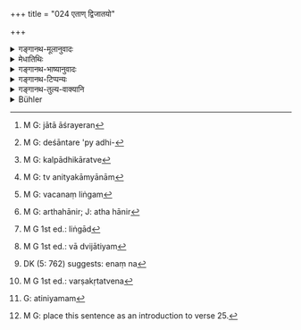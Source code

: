 +++
title = "024 एताण् द्विजातयो"

+++

<details><summary>गङ्गानथ-मूलानुवादः</summary>

The twice-born people should seek to resort to these countries; the Śūdra may however, when distressed for a living, reside in any land.—(24).
</details>

<details><summary>मेधातिथिः</summary>

यदर्थं देशसंज्ञाभेदकथनं तम् इदानीं विधिम् आह । **एतान्** ब्रह्मावर्तादीन् **देशान्** **द्विजातयो** देशान्तरे ऽपि जाताः **संश्रयेरन्**[^११३] । जन्मदेशं त्यक्त्वा ब्रह्मावर्तादिदेशसंश्रयणं प्रयत्नेन कर्तव्यम् ।


[^११३]:
     M G: jātā āśrayeran

- <u>अत्र केचिद्</u> आहुर् अदृष्टार्थ एवायम् एतद्देशसंश्रयणविधिः । सत्य् अपि देशान्तरे[^११४] ऽधिकारसंभवे एतेषु देशेषु निवासः कर्तव्यः । तत्र कल्प्याधिकारत्वे,[^११५] यदि वा गङ्गादितीर्थस्नानवद् एतद्देशनिवासविधिः पावनत्वेन कल्प्यते । यथैव काश्चिद् आपः पवित्रतरा एवं भूमिभागा अपि केचिद् एव पवित्राः, यथोक्तं पुराणे । यदि वा संश्रयणाद् एव स्वतन्त्रात् स्वर्गो विश्वजिद्वत् ।


[^११५]:
     M G: kalpādhikāratve


[^११४]:
     M G: deśāntare 'py adhi-

- <u>तत्रैतौ</u> द्वाव् अपि पक्षाव् अप्राप्तौ । यद्य् अप्राप्तः संश्रयो विधीयते, कल्प्येताप्य् अधिकारः । तत्र चिन्त्यते । कतरः पक्षो युक्त इति । स तु नित्यकाम्यानाम्[^११६] उक्तया रीत्या एतद्देश एवानुष्ठानसंभवाद् अधिकृतानां प्राप्त एव । न ह्य् एतद्देशव्यतिरेकेण कृत्स्नधर्मानुष्ठानसंभवः । तथा हि, हिमवति तावत् काश्मीरादौ शीतेनार्दिता न बहिः संध्योपासने ऽधिक्रियन्ते, न च यथाविधि स्वाध्यायसंभवः "प्राग् वोदग् वा ग्रामाद् उपनिष्क्रम्य" इति । न हि हेमन्तशिशिरयोर् अहर् अहर् नदीस्नानादिसंभवः ।


[^११६]:
     M G: tv anityakāmyānām

- इदम् एव च **द्विजातय** इति वचनलिङ्गम्[^११७] । न कश्चिद् एव देशो ऽसति म्लेच्छसंबन्धे स्वत एव म्लेच्छदेशः । अन्यथा तद्देशसंबन्धान् म्लेच्छत्वे कथं द्विजातित्वम् ।


[^११७]:
     M G: vacanaṃ liṅgam

- <u>अथोच्यते</u> । न गमनमात्रान् म्लेच्छता, अपि तु निवासात् । स चानेन प्रतिषिध्यते ।

- <u>तच् च न</u> । संश्रयो ऽत्र श्रूयते । स च देशान्तरे भवतस् तत्त्यागेनान्यदेशसंबन्धः । न संश्रितस्यैव संश्रयणम् । अन्यथा एवम् एवावक्ष्यत्- एतान् देशांस् त्यक्त्वा नान्यत्र निवसेत् । अथ सिद्धे संश्रयणे तद्वचनम् अन्यनिवृत्तियर्थम् इति, परिसंख्या तथा स्यात् । तस्याश् च त्रयो दोषाः । अथ श्रुतार्थहानिर्[^११८] लक्ष्यते- "एतान् देशान् न जह्यात्" इति । न श्रुतार्थसंभवे लक्षणा युक्ता । अत एव न भूतपूर्वगतिः । तस्माल् लिङ्गम्[^११९] इदं न देशसंबन्धेन पुरुषा म्लेच्छाः, किं तर्हि, पुरुषसंबन्धेन म्लेच्छदेशता ।


[^११९]:
     M G 1st ed.: liṅgād


[^११८]:
     M G: arthahānir; J: atha hānir 

- शूद्रस्य द्विजातिशुश्रूषाया विहितत्वात् तद्देशनिवासे सर्वदा प्राप्ते तत्राजीवतो देशान्तरनिवासो ऽभ्यनुज्ञायते । यदा बहुकुटुम्बतया शुश्रूषाशक्त्या वा यं द्विजातिम्[^१२०] आश्रितः स एनं[^१२१] बिभृयात्, तदा देशान्तरे संभवति धनार्जने निवसेत् । तत्रापि न म्लेच्छभूयिष्ठे, किं तर्हि, याज्ञिये, म्लेच्छावृते यानासनाशनादिक्रियानिमित्तस्य संसर्गस्यापरिहार्यत्वात् तद्भावापत्तिप्रसङ्गात् ।


[^१२१]:
     DK (5: 762) suggests: enaṃ na


[^१२०]:
     M G 1st ed.: vā dvijātiyam

- **वृत्तिकर्शितो** वृत्त्यभावपीडितः । वृत्तिर् आत्मकुटुम्बस्थितिसमर्थं धनम् । तदभावे यत् कर्शनं तत्संबन्धितयोच्यते, यथा "वर्षाकृते सुभिक्षदुर्भिक्षे" वर्षाभावकृतं दुर्भिक्षं वर्षाकृतत्वेन[^१२२] व्यपदिश्यते । **यस्मिंस् तस्मिन्न्** इति अनियमम्[^१२३] आह[^१२४] ॥ २.२४ ॥


[^१२४]:
     M G: place this sentence as an introduction to verse 25.


[^१२३]:
     G: atiniyamam


[^१२२]:
     M G 1st ed.: varṣakṛtatvena
</details>

<details><summary>गङ्गानथ-भाष्यानुवादः</summary>

The author now proceeds to state that injunction for the sake whereof the names of several countries have been set forth.

‘*The twice-born people*.’ even though they be born in another country, should ‘*resort these countries’ i.e*. to *Brahmāvarta*, etc. Abandoning the country of their birth, they should make every effort to reside in
*Brahmāvarta* and the other countries just described.

In connection with this some people hold that the injunction of residing in these countries is with a view to unseen (spiritual) results; the sense being that even though certain results might accrue to one in other countries also, yet people should reside in these countries; and when we come to look for the reward of such residence,—we may conclude, either (*a*) that the residence in the said countries is enjoined as purificatory, just like bathing in the Gaṅgā and other sacred places,—the idea being that just as the water of one place is more sacred than that of another, so also it is only some regions that are sacred, as has been described in the *Purāṇas*; or (*b*) that from the mere residence itself the man goes to Heaven, this assumption being on the analogy of the *Viśvajit* sacrifice.

Neither of these two views is admissible. If the present verse had laid down such residence as would not be possible (without this injunction), then there might be some justification for assuming a reward, and for considering which of the two alternatives mentioned (in the previous paragraph) is the more reasonable. As a matter of fact however, the possibility of the residence in question is already secured by the fact that it is only in the said countries that the performance of the compulsory and optional rites is possible; in fact, apart from the said countries, there is no possibility of the performance of *Dharma* in its entirity. For instance, in the snowy regions of Kāśmīra and such places, people suffer so much from cold that they are unable to attend to their evening prayers outside their house; nor (for the same reason) is it possible to read the Veda in the proper manner, going out either to the east or to the north of the village; nor lastly, is it possible to bathe in the river every day during the winter.

-----------------

The implication of the expression ‘*twice-born people*’ is that no country can be ‘the land of mlecchas’ except when it is inhabited by mlechhas. For otherwise any man entering that country would at once become a ‘mleccha’; and as such how could he be a ‘twice born’ person? It might be argued that—“by merely entering that country one does not become a *mleccha*, he becomes so only by residing there, and it is this residence that is prohibited here.”—But this can not bo accepted; because what is mentioned here is ‘resorting,’ which connotes the idea of the man being born in one country and then leaving it and going to another country; and there can be no ‘resorting’ to a place which is already inhabited. If this were not meant, then the Author would have simply said that ‘one should never reside in any other country after renouncing these.’ It might be argued that “the ‘resorting’ being already accomplished, the re-iteration of it serves the purpose of precluding others.”—But in that case this would become a ‘*Parisankhyā*’ a ‘Preclusive Injunction and such injunctions are beset with three defects.

It might be argued that “it is the *abandoning* (of the countries) that is indirectly indicated, the sense being that one should never abandon these countries.”

But so long as the direct meaning of a text is admissible, there can bo no justification for admitting an indirect indication. For this reason what has been said above cannot be accepted. From all this it follows that what the words imply is that men do not become ‘*mlecchas*’ by merely coming into contact with a certain country, it is the country that becomes ‘the land of *mlecchas*’ through the contact of men (*mlecchas*).

In as much as service of the twice-born people constitutes the prescribed duty of the *śūdra*, it follows as a matter of course that the latter should reside where the former reside; but if he fails to obtain a living in that country, then he may go. and live in another country; this is what is permitted (in the latter part of the verse). When the man comes to have a large family, or becomes unfit for service,—even though the twice-born person on whom he is dependent may be prepared to support him,—the *śūdra* may go and live in another country, where there may be a chance for him to acquire wealth. But even so he should never live in a country where *mlecchas* form the majority of inhabitants; he should betake himself to a land fit for sacrifices; because if he lived in a country abounding in *mlecchas* it would be impossible for him to avoid their contact, in the course of moving, sitting, eating and so fourth; so that there would be the fear of his becoming a *mleccha*.

‘*Distressed for a living*,’—*i.e*., suffering from want of a living. ‘*Living*’ means wealth sníficient for the maintaining of one’s family. In the absence of such ‘living,’ there is a curtain amount of ‘distress;’ and this distress which is caused by the want of living is spoken of as caused by the ‘living’ itself; just as good harvest being the effect of rain, famine is caused by *want of rain*, but is spoken of as ‘caused *by rain*.’

‘*In any country*’ implies want of restriction.
</details>

<details><summary>गङ्गानथ-टिप्पन्यः</summary>

This verse is quoted in the *Aparārka* (p. 6) as permitting the *Śūdra* to reside, for the sake of livelihood, in ‘*Mleccā*’ countries also;—in the *Vīramitrodaya* (Paribhāṣā, p. 56), which explains ‘*vṛtti*’ as ‘livelihood ‘*karṣitaḥ*’ as ‘in difficulty’, and the compound ‘*vṛttikarṣitaḥ*’ as ‘one who is in difficulties regarding livelihood—and in the *Saṃskāramayūkha* (p. 4).
</details>

<details><summary>गङ्गानथ-तुल्य-वाक्यानि</summary>

*Baudhāyana*, 1-30.—‘Āraṭṭa, Kāraskara, Puṇḍraka, Sauvīra, Baṅga,
Kaliṅga, Prāsūna,—if one goes to those countries, he should perform the expiatory rite of either Punaḥstoma or Sarvapṛṣṭhā.

*Baudhāyana*.—‘Anantaka (Dvārakā), Aṅga, Magadha, Surāṣṭra, Dakṣiṇāpatha
Upāvṛt, Sindhu, Sauvīra, these countries are of *mixed origin*.’

*Ādipurāṇa* (Vīra-Pari., p. 59).—‘A person horn in Āryāvarta either
twice-born or not, should never cross the Karmāda (Karmanāśā), the Sindhu or the Karatoyā. The twice-born person should never go beyond Āryāvarta except on pilgrimage, or in obedience to the order of his parents.’ In Magadha, the sacred places of pilgrimage are Gaya, the river Poonpoon; the Hermitage of Chyavana and the forest of Rājagṛha.’

*Vāyu-purāṇa* (*Ibid*).—‘Kāñchī, Kośala, Saurāṣṭra, Karṇāṭa, Kacheha,
Kāverī, Kolvaṇa (land near the Tryambaka Hill, near Nāsik),—these tracts are not commended. That tract of land over which the five rivers (Śatadru, Vipāśā, Airāvaiī, Chandrabhāgā and Vitastā) flow is called
*Āraṭṭa*; the Ārya should not permanently dwell in this country. One who
crosses the Narmadā, the Sindhu aud the Kosi, or goes to the West of Puṣkara, and lives there beyond the time of pilgrimage, goes to hell.—Aṅga, Baṅga, Kaliṅga, Andhra, Madra, Mālavika, tract to the South of the Narmadā or to the North of the Sindhu, Pauṇḍra, Surāṣṭra, Vaindhya, Māgadhaka, Khaśa,—these are all sinful tracts.’

*Vāyu-purāṇa (Ibid*).—‘The country bounded on the South by the Mahānadī,
and on the North by Magadha is the *country of Triśaṅku*, with an area of 48 square miles; this country should be avoided.’

*Vāyu-purāṇa* (*Ibid*, p. 57).—‘Wise men should take shelter in that
country where there is prosperity due to the black antelope, barley, grass, the four castes and the four life-stages.’

*Skanda-purāṇa* (Vira-Pari., p. GO).—‘Aṅga, Baṅga, Kaliṅga, Parvata,
Khaśa, Sindhu, Sauvīra, Saurāṣṭra, Pārada, Andhra, Mālava,—these the twice-born should avoid. But when pressed for livelihood, the Householder may betake himself to these countries.’

*Bhaviṣya purāṇa* (Do., p. 55).—Brahmāvarta is the best country; less
than that is the Ṛṣideśa; less than this latter is the Madhyadeśa; next to that comes the Āryāvarta.’

*Chāndogya Upaniṣad* (quoted in Vīra-Paribhāṣā, p. 60).—‘One shall not
approach the Caṇḍāla, nor the inferior country.’

*Pitāmaha* (Do., p. 60).—‘One may reside even in the kingdom of the
Śūdra, if the Gaṅgā flows through it: even though that country may he inhabited by uncultured people, yet it is a sacred land.

*Vyāsa* (Do., p. 61).—‘Those places, those countries, those mountains
and those hermitages are sacred through which the best of rivers, the Gaṅgā, flows.’

*Viṣṇudharmottara* (Do.).—‘The righteous man should reside at Prabhāsa,
at Puṣkara, at Kāśī, at Naimiṣa, at Amarakaṇṭaka, on the Gaṅgā or on the Sarayū.’
</details>

<details><summary>Bühler</summary>

024	Let twice-born men seek to dwell in those (above-mentioned countries); but a Sudra, distressed for subsistence, may reside anywhere.
</details>
